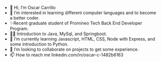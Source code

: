 - 👋 Hi, I’m Oscar Carrillo
- 👀 I’m interested in learning different computer languages and to become a better coder.
- ✨Recent graduate student of Promineo Tech Back End Developer Program. 
- 🐱‍🚀 Introduction to Java, MySql, and Springboot. 
- 🌱 I’m currently learning Javascript, HTML, CSS, Node with Express, and some introduction to Python.
- 💞️ I’m looking to collaborate on projects to get some experience. 
- 📫 How to reach me linkedin.com/in/oscar-c-1482b6163

<!---
oscarc257/oscarc257 is a ✨ special ✨ repository because its `README.md` (this file) appears on your GitHub profile.
You can click the Preview link to take a look at your changes.
--->
